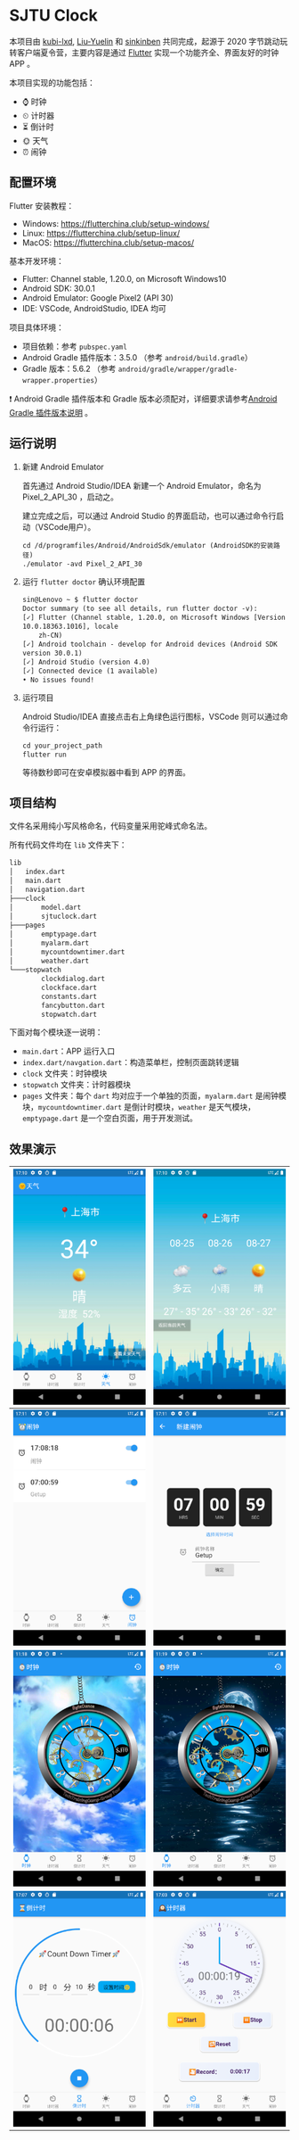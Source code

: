 # SJTU Clock

本项目由 [kubi-lxd](https://github.com/kubi-lxd), [Liu-Yuelin](https://github.com/Liu-Yuelin) 和 [sinkinben](https://github.com/Liu-Yuelin) 共同完成，起源于 2020 字节跳动玩转客户端夏令营，主要内容是通过 [Flutter](https://flutter.dev/) 实现一个功能齐全、界面友好的时钟 APP 。

本项目实现的功能包括：

+ ⌚ 时钟
+ ⏲ 计时器
+ ⏳ 倒计时
+ 🌞 天气
+ ⏰ 闹钟

## 配置环境

Flutter 安装教程：

+ Windows: https://flutterchina.club/setup-windows/
+ Linux: https://flutterchina.club/setup-linux/
+ MacOS: https://flutterchina.club/setup-macos/

基本开发环境：

+ Flutter: Channel stable, 1.20.0, on Microsoft Windows10
+ Android SDK: 30.0.1
+ Android Emulator: Google Pixel2 (API 30)
+ IDE: VSCode, AndroidStudio, IDEA 均可

项目具体环境：

+ 项目依赖：参考 `pubspec.yaml` 
+ Android Gradle 插件版本：3.5.0 （参考 `android/build.gradle`）
+ Gradle 版本：5.6.2 （参考 `android/gradle/wrapper/gradle-wrapper.properties`）

❗ Android Gradle 插件版本和 Gradle 版本必须配对，详细要求请参考[Android Gradle 插件版本说明](https://developer.android.google.cn/studio/releases/gradle-plugin?hl=zh-cn) 。

## 运行说明

1. 新建 Android Emulator

   首先通过 Android Studio/IDEA 新建一个 Android Emulator，命名为 Pixel_2_API_30 ，启动之。

   建立完成之后，可以通过 Android Studio 的界面启动，也可以通过命令行启动（VSCode用户）。

   ```
   cd /d/programfiles/Android/AndroidSdk/emulator (AndroidSDK的安装路径)
   ./emulator -avd Pixel_2_API_30
   ```

2. 运行 `flutter doctor` 确认环境配置

   ```
   sin@Lenovo ~ $ flutter doctor
   Doctor summary (to see all details, run flutter doctor -v):
   [✓] Flutter (Channel stable, 1.20.0, on Microsoft Windows [Version 10.0.18363.1016], locale
       zh-CN)
   [✓] Android toolchain - develop for Android devices (Android SDK version 30.0.1)
   [✓] Android Studio (version 4.0)
   [✓] Connected device (1 available)
   • No issues found!
   ```

3. 运行项目

   Android Studio/IDEA 直接点击右上角绿色运行图标，VSCode 则可以通过命令行运行：

   ```
   cd your_project_path
   flutter run
   ```

   等待数秒即可在安卓模拟器中看到 APP 的界面。

## 项目结构

文件名采用纯小写风格命名，代码变量采用驼峰式命名法。

所有代码文件均在 `lib` 文件夹下：

```
lib
│   index.dart
│   main.dart
│   navigation.dart
├───clock
│       model.dart
│       sjtuclock.dart
├───pages
│       emptypage.dart
│       myalarm.dart
│       mycountdowntimer.dart
│       weather.dart
└───stopwatch
        clockdialog.dart
        clockface.dart
        constants.dart
        fancybutton.dart
        stopwatch.dart
```

下面对每个模块逐一说明：

+ `main.dart`：APP 运行入口
+ `index.dart/navgation.dart`：构造菜单栏，控制页面跳转逻辑
+ `clock` 文件夹：时钟模块
+ `stopwatch` 文件夹：计时器模块
+ `pages` 文件夹：每个 `dart` 均对应于一个单独的页面，`myalarm.dart` 是闹钟模块，`mycountdowntimer.dart` 是倒计时模块，`weather` 是天气模块，`emptypage.dart` 是一个空白页面，用于开发测试。

## 效果演示

|    <img src="./screenshots/weather1.png">    |    <img src="./screenshots/weather2.png">     |
| :------------------------------------------: | :-------------------------------------------: |
|     <img src="./screenshots/alarm2.png">     |     <img src="./screenshots/alarm1.png">      |
| <img src="./screenshots/sjtuclock-day.png">  | <img src="./screenshots/sjtuclock-night.png"> |
| <img src="./screenshots/countdowntimer.png"> |    <img src="./screenshots/stopwatch.png">    |

